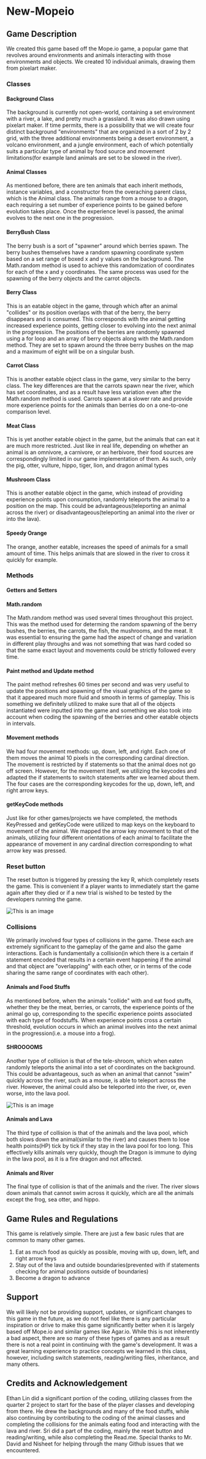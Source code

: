# New-Mopeio

## Game Description

We created this game based off the Mope.io game, a popular game that revolves around environments and animals interacting with those environments and objects. We created 10 individual animals, drawing them from pixelart maker. 

### Classes

#### Background Class
The background is currently not open-world, containing a set environment with a river, a lake, and pretty much a grassland. It was also drawn using pixelart maker. If time permits, there is a possibility that we will create four distinct background "environments" that are organized in a sort of 2 by 2 grid, with the three additional environments being a desert environment, a volcano environment, and a jungle environment, each of which potentially suits a particular type of animal by food source and movement limitations(for example land animals are set to be slowed in the river).

#### Animal Classes
As mentioned before, there are ten animals that each inherit methods, instance variables, and a constructor from the overaching parent class, which is the Animal class. The animals range from a mouse to a dragon, each requiring a set number of experience points to be gained before evolution takes place. Once the experience level is passed, the animal evolves to the next one in the progression. 

#### BerryBush Class
The berry bush is a sort of "spawner" around which berries spawn. The berry bushes themselves have a random spawning coordinate system based on a set range of boxed x and y values on the background. The Math.random method is used to achieve this randomization of coordinates for each of the x and y coordinates. The same process was used for the spawning of the berry objects and the carrot objects.

#### Berry Class
This is an eatable object in the game, through which after an animal "collides" or its position overlaps with that of the berry, the berry disappears and is consumed. This corresponds with the animal getting increased experience points, getting closer to evolving into the next animal in the progression. The positions of the berries are randomly spawned using a for loop and an array of berry objects along with the Math.random method. They are set to spawn around the three berry bushes on the map and a maximum of eight will be on a singular bush. 

#### Carrot Class
This is another eatable object class in the game, very similar to the berry class. The key differences are that the carrots spawn near the river, which has set coordinates, and as a result have less variation even after the Math.random method is used. Carrots spawn at a slower rate and provide more experience points for the animals than berries do on a one-to-one comparison level. 

#### Meat Class
This is yet another eatable object in the game, but the animals that can eat it are much more restricted. Just like in real life, depending on whether an animal is an omnivore, a carnivore, or an herbivore, their food sources are correspondingly limited in our game implementation of them. As such, only the pig, otter, vulture, hippo, tiger, lion, and dragon animal types 

#### Mushroom Class

This is another eatable object in the game, which instead of providing experience points upon consumption, randomly teleports the animal to a position on the map. This could be advantageous(teleporting an animal across the river) or disadvantageous(teleporting an animal into the river or into the lava).

#### Speedy Orange
The orange, another eatable, increases the speed of animals for a small amount of time. This helps animals that are slowed in the river to cross it quickly for example.

### Methods

#### Getters and Setters

#### Math.random
The Math.random method was used several times throughout this project. This was the method used for determing the random spawning of the berry bushes, the berries, the carrots, the fish, the mushrooms, and the meat. It was essential to ensuring the game had the aspect of change and variation in different play throughs and was not something that was hard coded so that the same exact layout and movements could be strictly followed every time. 

#### Paint method and Update method
The paint method refreshes 60 times per second and was very useful to update the positions and spawning of the visual graphics of the game so that it appeared much more fluid and smooth in terms of gameplay. This is something we definitely utilized to make sure that all of the objects instantiated were inputted into the game and something we also took into account when coding the spawning of the berries and other eatable objects in intervals. 

#### Movement methods
We had four movement methods: up, down, left, and right. Each one of them moves the animal 10 pixels in the corresponding cardinal direction. The movement is restricted by if statements so that the animal does not go off screen. However, for the movement itself, we utilizing the keycodes and adapted the if statements to switch statements after we learned about them. The four cases are the corresponding keycodes for the up, down, left, and right arrow keys. 

#### getKeyCode methods

Just like for other games/projects we have completed, the methods KeyPressed and getKeyCode were utilized to map keys on the keyboard to movement of the animal. We mapped the arrow key movement to that of the animals, utilizing four different orientations of each animal to facilitate the appearance of movement in any cardinal direction corresponding to what arrow key was pressed. 

### Reset button

The reset button is triggered by pressing the key R, which completely resets the game. This is convenient if a player wants to immediately start the game
again after they died or if a new trial is wished to be tested by the developers running the game. 

![This is an image](resetbuttoncsafinalproject.gif)

### Collisions

We primarily involved four types of collisions in the game. These each are extremely significant to the gameplay of the game and also the game interactions. Each is fundamentally a collision(in which there is a certain if statement encoded that results in a certain event happening if the animal and that object are "overlapping" with each other, or in terms of the code sharing the same range of coordinates with each other). 

#### Animals and Food Stuffs

As mentioned before, when the animals "collide" with and eat food stuffs, whether they be the meat, berries, or carrots, the experience points of the animal go up, corresponding to the specific experience points associated with each type of foodstuffs. When experience points cross a certain threshold, evolution occurs in which an animal involves into the next animal in the progression(i.e. a mouse into a frog).

#### SHROOOOMS

Another type of collision is that of the tele-shroom, which when eaten randomly teleports the animal into a set of coordinates on the background. This could be advantageous, such as when an animal that cannot "swim" quickly across the river, such as a mouse, is able to teleport across the river. However, the animal could also be teleported into the river, or, even worse, into the lava pool. 

![This is an image](shroomsWorking.gif)

#### Animals and Lava 

The third type of collision is that of the animals and the lava pool, which both slows down the animal(similar to the river) and causes them to lose health points(HP) tick by tick if they stay in the lava pool for too long. This effectively kills animals very quickly, though the Dragon is immune to dying in the lava pool, as it is a fire dragon and not affected.

#### Animals and River 

The final type of collision is that of the animals and the river. The river slows down animals that cannot swim across it quickly, which are all the animals except the frog, sea otter, and hippo. 

## Game Rules and Regulations

This game is relatively simple. There are just a few basic rules that are common to many other games. 
1. Eat as much food as quickly as possible, moving with up, down, left, and right arrow keys
2. Stay out of the lava and outside boundaries(prevented with if statements checking for animal positions outside of boundaries)
3. Become a dragon to advance

## Support
We will likely not be providing support, updates, or significant changes to this game in the future, as we do not feel like there is any particular inspiration or drive to make this game significantly better when it is largely based off Mope.io and similar games like Agar.io. While this is not inherently a bad aspect, there are so many of these types of games and as a result there is not a real point in continuing with the game's development.
It was a great learning experience to practice concepts we learned in this class, however, including switch statements, reading/writing files, inheritance,
and many others.

## Credits and Acknowledgement 
Ethan Lin did a significant portion of the coding, utilizing classes from the quarter 2 project to start for the base of the player classes and developing from there. He drew the backgrounds and many of the food stuffs, while also continuing by contributing to the coding of the animal classes and completing
the collisions for the animals eating food and interacting with the lava and river. Sri did a part of the coding, mainly the reset button and reading/writing, while also completing the Read.me. Special thanks to Mr. David and Nisheet for helping through the many Github issues that we encountered. 

